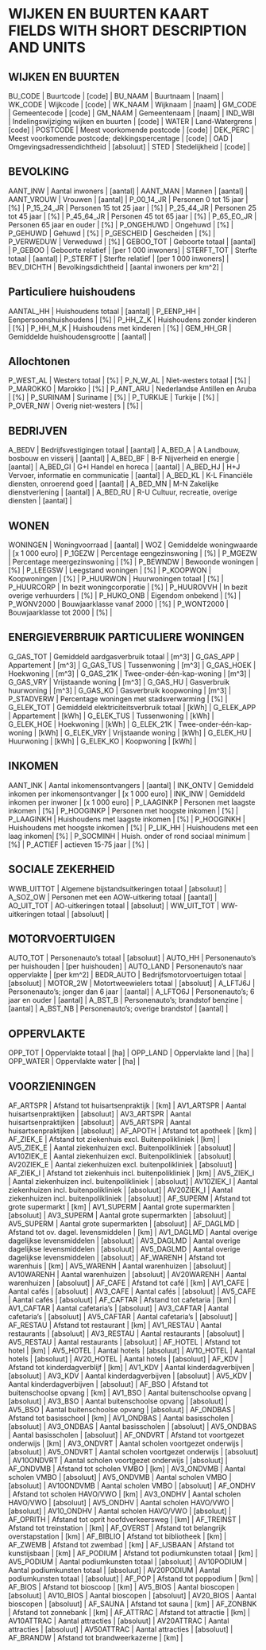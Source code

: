 # WIJKEN EN BUURTEN KAART FIELDS WITH SHORT DESCRIPTION AND UNITS

## WIJKEN EN BUURTEN

BU_CODE | Buurtcode | [code] |
BU_NAAM | Buurtnaam | [naam] |
WK_CODE | Wijkcode | [code] |
WK_NAAM | Wijknaam | [naam] |
GM_CODE | Gemeentecode | [code] |
GM_NAAM | Gemeentenaam | [naam] |
IND_WBI | Indelingswijziging wijken en buurten | [code] |
WATER | Land-Watergrens | [code] |
POSTCODE | Meest voorkomende postcode | [code] |
DEK_PERC | Meest voorkomende postcode; dekkingspercentage | [code] |
OAD | Omgevingsadressendichtheid | [absoluut] |
STED | Stedelijkheid | [code] |


## BEVOLKING

AANT_INW | Aantal inwoners | [aantal] |
AANT_MAN | Mannen | [aantal] |
AANT_VROUW | Vrouwen | [aantal] |
P_00_14_JR | Personen 0 tot 15 jaar | [%] |
P_15_24_JR | Personen 15 tot 25 jaar | [%] |
P_25_44_JR | Personen 25 tot 45 jaar | [%] |
P_45_64_JR | Personen 45 tot 65 jaar | [%] |
P_65_EO_JR | Personen 65 jaar en ouder | [%] |
P_ONGEHUWD | Ongehuwd | [%] |
P_GEHUWD | Gehuwd | [%] |
P_GESCHEID | Gescheiden | [%] |
P_VERWEDUW | Verweduwd | [%] |
GEBOO_TOT | Geboorte totaal | [aantal] |
P_GEBOO | Geboorte relatief | [per 1 000 inwoners] |
STERFT_TOT | Sterfte totaal | [aantal] |
P_STERFT | Sterfte relatief | [per 1 000 inwoners] |
BEV_DICHTH | Bevolkingsdichtheid | [aantal inwoners per km^2] |


## Particuliere huishoudens 

AANTAL_HH | Huishoudens totaal | [aantal] |
P_EENP_HH | Eenpersoonshuishoudens | [%] |
P_HH_Z_K | Huishoudens zonder kinderen | [%] |
P_HH_M_K | Huishoudens met kinderen | [%] |
GEM_HH_GR | Gemiddelde huishoudensgrootte | [aantal] |


## Allochtonen

P_WEST_AL | Westers totaal | [%] |
P_N_W_AL | Niet-westers totaal | [%] |
P_MAROKKO | Marokko | [%] |
P_ANT_ARU | Nederlandse Antillen en Aruba | [%] |
P_SURINAM | Suriname | [%] |
P_TURKIJE | Turkije | [%] |
P_OVER_NW | Overig niet-westers | [%] |


## BEDRIJVEN

A_BEDV | Bedrijfsvestigingen totaal | [aantal] |
A_BED_A | A Landbouw, bosbouw en visserij | [aantal] |
A_BED_BF | B-F Nijverheid en energie | [aantal] |
A_BED_GI | G+I Handel en horeca | [aantal] |
A_BED_HJ | H+J Vervoer, informatie en communicatie | [aantal] |
A_BED_KL | K-L Financiële diensten, onroerend goed | [aantal] |
A_BED_MN | M-N Zakelijke dienstverlening | [aantal] |
A_BED_RU | R-U Cultuur, recreatie, overige diensten | [aantal] |


## WONEN

WONINGEN | Woningvoorraad | [aantal] |
WOZ | Gemiddelde woningwaarde | [x 1 000 euro] |
P_1GEZW | Percentage eengezinswoning | [%] |
P_MGEZW | Percentage meergezinswoning | [%] |
P_BEWNDW | Bewoonde woningen | [%] |
P_LEEGSW | Leegstand woningen | [%] |
P_KOOPWON | Koopwoningen | [%] |
P_HUURWON | Huurwoningen totaal | [%] |
P_HUURCORP | In bezit woningcorporatie | [%] |
P_HUUROVVH | In bezit overige verhuurders | [%] |
P_HUKO_ONB | Eigendom onbekend | [%] |
P_WONV2000 | Bouwjaarklasse vanaf 2000 | [%] |
P_WONT2000 | Bouwjaarklasse tot 2000 | [%] |


## ENERGIEVERBRUIK PARTICULIERE WONINGEN

G_GAS_TOT | Gemiddeld aardgasverbruik totaal | [m^3] |
G_GAS_APP | Appartement | [m^3] |
G_GAS_TUS | Tussenwoning | [m^3] |
G_GAS_HOEK | Hoekwoning | [m^3] |
G_GAS_21K | Twee-onder-één-kap-woning | [m^3] |
G_GAS_VRY | Vrijstaande woning | [m^3] |
G_GAS_HU | Gasverbruik huurwoning | [m^3] |
G_GAS_KO | Gasverbruik koopwoning | [m^3] |
P_STADVERW | Percentage woningen met stadsverwarming | [%] |
G_ELEK_TOT | Gemiddeld elektriciteitsverbruik totaal | [kWh] |
G_ELEK_APP | Appartement | [kWh] |
G_ELEK_TUS | Tussenwoning | [kWh] |
G_ELEK_HOE | Hoekwoning | [kWh] |
G_ELEK_21K | Twee-onder-één-kap-woning | [kWh] |
G_ELEK_VRY | Vrijstaande woning | [kWh] |
G_ELEK_HU | Huurwoning | [kWh] |
G_ELEK_KO | Koopwoning | [kWh] | 


## INKOMEN

AANT_INK | Aantal inkomensontvangers | [aantal] |
INK_ONTV | Gemiddeld inkomen per inkomensontvanger | [x 1 000 euro] |
INK_INW | Gemiddeld inkomen per inwoner | [x 1 000 euro] |
P_LAAGINKP | Personen met laagste inkomen | [%] |
P_HOOGINKP | Personen met hoogste inkomen | [%] |
P_LAAGINKH | Huishoudens met laagste inkomen | [%] |
P_HOOGINKH | Huishoudens met hoogste inkomen | [%] |
P_LIK_HH | Huishoudens met een laag inkomen| [%] |
P_SOCMINH | Huish. onder of rond sociaal minimum | [%] |
P_ACTIEF | actieven 15-75 jaar | [%] |


## SOCIALE ZEKERHEID

WWB_UITTOT | Algemene bijstandsuitkeringen totaal | [absoluut] |
A_SOZ_OW | Personen met een AOW-uitkering totaal | [aantal] |
AO_UIT_TOT | AO-uitkeringen totaal | [absoluut] |
WW_UIT_TOT | WW-uitkeringen totaal | [absoluut] |


## MOTORVOERTUIGEN

AUTO_TOT | Personenauto’s totaal | [absoluut] |
AUTO_HH | Personenauto’s per huishouden | [per huishouden] |
AUTO_LAND | Personenauto’s naar oppervlakte | [per km^2] |
BEDR_AUTO | Bedrijfsmotorvoertuigen totaal | [absoluut] |
MOTOR_2W | Motortweewielers totaal | [absoluut] |
A_LFTJ6J | Personenauto’s; jonger dan 6 jaar | [aantal] |
A_LFTO6J | Personenauto’s; 6 jaar en ouder | [aantal] |
A_BST_B | Personenauto’s; brandstof benzine | [aantal] |
A_BST_NB | Personenauto’s; overige brandstof | [aantal] |


## OPPERVLAKTE

OPP_TOT | Oppervlakte totaal | [ha] |
OPP_LAND | Oppervlakte land | [ha] |
OPP_WATER | Oppervlakte water | [ha] |


## VOORZIENINGEN

AF_ARTSPR | Afstand tot huisartsenpraktijk | [km] |
AV1_ARTSPR | Aantal huisartsenpraktijken | [absoluut] |
AV3_ARTSPR | Aantal huisartsenpraktijken | [absoluut] |
AV5_ARTSPR | Aantal huisartsenpraktijken | [absoluut] |
AF_APOTH | Afstand tot apotheek | [km] |
AF_ZIEK_E | Afstand tot ziekenhuis excl. Buitenpolikliniek | [km] |
AV5_ZIEK_E | Aantal ziekenhuizen excl. Buitenpolikliniek | [absoluut] |
AV10ZIEK_E | Aantal ziekenhuizen excl. Buitenpolikliniek | [absoluut] |
AV20ZIEK_E | Aantal ziekenhuizen excl. buitenpolikliniek | [absoluut] |
AF_ZIEK_I | Afstand tot ziekenhuis incl. buitenpolikliniek | [km] |
AV5_ZIEK_I | Aantal ziekenhuizen incl. buitenpolikliniek | [absoluut] |
AV10ZIEK_I | Aantal ziekenhuizen incl. buitenpolikliniek | [absoluut] |
AV20ZIEK_I | Aantal ziekenhuizen incl. buitenpolikliniek | [absoluut] |
AF_SUPERM | Afstand tot grote supermarkt | [km] |
AV1_SUPERM | Aantal grote supermarkten | [absoluut] |
AV3_SUPERM | Aantal grote supermarkten | [absoluut] |
AV5_SUPERM | Aantal grote supermarkten | [absoluut] |
AF_DAGLMD | Afstand tot ov. dagel. levensmiddelen | [km] |
AV1_DAGLMD | Aantal overige dagelijkse levensmiddelen | [absoluut] |
AV3_DAGLMD | Aantal overige dagelijkse levensmiddelen | [absoluut] |
AV5_DAGLMD | Aantal overige dagelijkse levensmiddelen | [absoluut] |
AF_WARENH | Afstand tot warenhuis | [km] |
AV5_WARENH | Aantal warenhuizen | [absoluut] |
AV10WARENH | Aantal warenhuizen | [absoluut] |
AV20WARENH | Aantal warenhuizen | [absoluut] |
AF_CAFE | Afstand tot café | [km] |
AV1_CAFE | Aantal cafés | [absoluut] |
AV3_CAFE | Aantal cafés | [absoluut] |
AV5_CAFE | Aantal cafés | [absoluut] |
AF_CAFTAR | Afstand tot cafetaria | [km] |
AV1_CAFTAR | Aantal cafetaria’s | [absoluut] |
AV3_CAFTAR | Aantal cafetaria’s | [absoluut] |
AV5_CAFTAR | Aantal cafetaria’s | [absoluut] |
AF_RESTAU | Afstand tot restaurant | [km] |
AV1_RESTAU | Aantal restaurants | [absoluut] |
AV3_RESTAU | Aantal restaurants | [absoluut] |
AV5_RESTAU | Aantal restaurants | [absoluut] |
AF_HOTEL | Afstand tot hotel | [km] |
AV5_HOTEL | Aantal hotels | [absoluut] |
AV10_HOTEL | Aantal hotels | [absoluut] |
AV20_HOTEL | Aantal hotels | [absoluut] |
AF_KDV | Afstand tot kinderdagverblijf | [km] |
AV1_KDV | Aantal kinderdagverbijven | [absoluut] |
AV3_KDV | Aantal kinderdagverbijven | [absoluut] |
AV5_KDV | Aantal kinderdagverbijven | [absoluut] |
AF_BSO | Afstand tot buitenschoolse opvang | [km] |
AV1_BSO | Aantal buitenschoolse opvang | [absoluut] |
AV3_BSO | Aantal buitenschoolse opvang | [absoluut] |
AV5_BSO | Aantal buitenschoolse opvang | [absoluut] |
AF_ONDBAS | Afstand tot basisschool | [km] |
AV1_ONDBAS | Aantal basisscholen | [absoluut] |
AV3_ONDBAS | Aantal basisscholen | [absoluut] |
AV5_ONDBAS | Aantal basisscholen | [absoluut] |
AF_ONDVRT | Afstand tot voortgezet onderwijs | [km] |
AV3_ONDVRT | Aantal scholen voortgezet onderwijs | [absoluut] |
AV5_ONDVRT | Aantal scholen voortgezet onderwijs | [absoluut] |
AV10ONDVRT | Aantal scholen voortgezet onderwijs | [absoluut] |
AF_ONDVMB | Afstand tot scholen VMBO | [km] |
AV3_ONDVMB | Aantal scholen VMBO | [absoluut] |
AV5_ONDVMB | Aantal scholen VMBO | [absoluut] |
AV10ONDVMB | Aantal scholen VMBO | [absoluut] |
AF_ONDHV | Afstand tot scholen HAVO/VWO | [km] |
AV3_ONDHV | Aantal scholen HAVO/VWO | [absoluut] |
AV5_ONDHV | Aantal scholen HAVO/VWO | [absoluut] |
AV10_ONDHV | Aantal scholen HAVO/VWO | [absoluut] |
AF_OPRITH | Afstand tot oprit hoofdverkeersweg | [km] |
AF_TREINST | Afstand tot treinstation | [km] |
AF_OVERST | Afstand tot belangrijk overstapstation | [km] |
AF_BIBLIO | Afstand tot bibliotheek | [km] |
AF_ZWEMB | Afstand tot zwembad | [km] |
AF_IJSBAAN | Afstand tot kunstijsbaan | [km] |
AF_PODIUM | Afstand tot podiumkunsten totaal | [km] |
AV5_PODIUM | Aantal podiumkunsten totaal | [absoluut] |
AV10PODIUM | Aantal podiumkunsten totaal | [absoluut] |
AV20PODIUM | Aantal podiumkunsten totaal | [absoluut] |
AF_POP | Afstand tot poppodium | [km] |
AF_BIOS | Afstand tot bioscoop | [km] |
AV5_BIOS | Aantal bioscopen | [absoluut] |
AV10_BIOS | Aantal bioscopen | [absoluut] |
AV20_BIOS | Aantal bioscopen | [absoluut] |
AF_SAUNA | Afstand tot sauna | [km] |
AF_ZONBNK | Afstand tot zonnebank | [km] |
AF_ATTRAC | Afstand tot attractie | [km] |
AV10ATTRAC | Aantal attracties | [absoluut] |
AV20ATTRAC | Aantal attracties | [absoluut] |
AV50ATTRAC | Aantal attracties | [absoluut] |
AF_BRANDW | Afstand tot brandweerkazerne | [km] |
